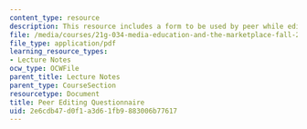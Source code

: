 ```yaml
---
content_type: resource
description: This resource includes a form to be used by peer while editing the questionnaire.
file: /media/courses/21g-034-media-education-and-the-marketplace-fall-2005/2e6cdb47d0f1a3d61fb9883006b77617_MIT21G_034F05_peereditnque.pdf
file_type: application/pdf
learning_resource_types:
- Lecture Notes
ocw_type: OCWFile
parent_title: Lecture Notes
parent_type: CourseSection
resourcetype: Document
title: Peer Editing Questionnaire
uid: 2e6cdb47-d0f1-a3d6-1fb9-883006b77617
---
```

